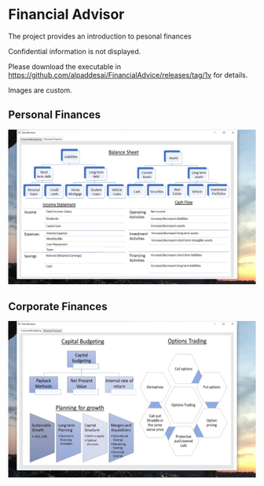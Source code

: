 # Financial Advisor

The project provides an introduction to pesonal finances

Confidential information is not displayed.

Please download the executable in https://github.com/alpaddesai/FinancialAdvice/releases/tag/1v for details.

Images are custom.


## Personal Finances
![image](PersonalFinances.png)

## Corporate Finances
![image](CorporateBudgeting.png)
